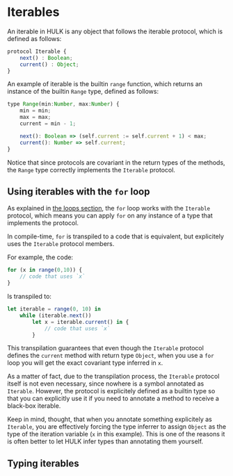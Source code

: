 # Iterables

An iterable in HULK is any object that follows the iterable protocol, which is defined as follows:

```js
protocol Iterable {
    next() : Boolean;
    current() : Object;
}
```

An example of iterable is the builtin `range` function, which returns an instance of the builtin `Range` type, defined as follows:

```js
type Range(min:Number, max:Number) {
    min = min;
    max = max;
    current = min - 1;

    next(): Boolean => (self.current := self.current + 1) < max;
    current(): Number => self.current;
}
```

Notice that since protocols are covariant in the return types of the methods, the `Range` type correctly implements the `Iterable` protocol.

## Using iterables with the `for` loop

As explained in [the loops section](/loops), the `for` loop works with the `Iterable` protocol, which means you can apply `for` on any instance of a type that implements the protocol.

In compile-time, `for` is transpiled to a code that is equivalent, but explicitely uses the `Iterable` protocol members.

For example, the code:

```js
for (x in range(0,10)) {
    // code that uses `x`
}
```

Is transpiled to:

```js
let iterable = range(0, 10) in
    while (iterable.next())
        let x = iterable.current() in {
            // code that uses `x`
        }
```

This transpilation guarantees that even though the `Iterable` protocol defines the `current` method with return type `Object`, when you use a `for` loop you will get the exact covariant type inferred in `x`.

As a matter of fact, due to the transpilation process, the `Iterable` protocol itself is not even necessary, since nowhere is a symbol annotated as `Iterable`. However, the protocol is explicitely defined as a builtin type so that you can explicitly use it if you need to annotate a method to receive a black-box iterable.

Keep in mind, thought, that when you annotate something explicitely as `Iterable`, you are effectively forcing the type inferrer to assign `Object` as the type of the iteration variable (`x` in this example). This is one of the  reasons it is often better to let HULK infer types than annotating them yourself.

## Typing iterables
